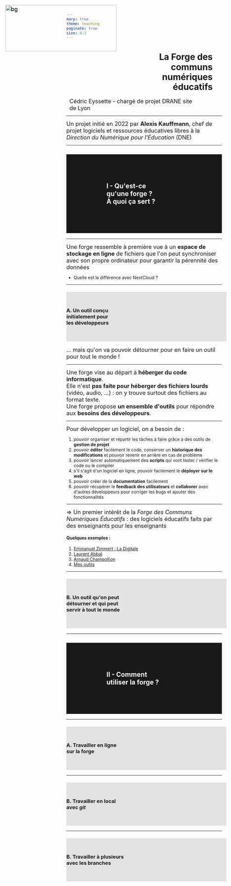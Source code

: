 ```yaml
---
marp: true
theme: teaching
paginate: true
size: 4:3
---
```


<!-- _class: titre-->
<style scoped>
img {position:absolute; top:40px; left:30px;z-index:-1; height:450px; width:360px; background:transparent!important}
h1 {margin-left:270px; padding-right:30px!important; line-height:1.15; text-align:right;}
</style>


# La Forge des <br>communs <br>numériques<br> éducatifs<!-- fit -->

![](https://forge.aeif.fr/framaka/visuel-forge/-/raw/main/brigit-et-komit/Brigit_et_Komit_transparent.png?ref_type=heads)

Cédric Eyssette - chargé de projet
DRANE site de Lyon



---
<!-- _class: i1t1 horizontal  -->
<style scoped>
p {font-size:1.3em; text-align:left!important;}
p:nth-of-type(1){width:400px; margin-left:20px!important; padding:0}
p:nth-of-type(2){margin-left:10px!important; width:410px}
</style>
![](https://upload.wikimedia.org/wikipedia/commons/thumb/2/26/Alexis_Kauffmann_-_Taipei_European_School_-_2017.jpg/800px-Alexis_Kauffmann_-_Taipei_European_School_-_2017.jpg)

Un projet initié en 2022 par **Alexis Kauffmann**, chef de projet logiciels et ressources éducatives libres à la _Direction du Numérique pour l'Éducation_ (DNE)

---
<!-- _class: -->
<style scoped>
h2 {background:rgba(0,0,0,0.9); color:white; padding:60px 130px;}
</style>
## I - Qu'est-ce <br>qu'une forge ?<br> À quoi ça sert ? <!-- fit -->

![bg](https://forge.aeif.fr/framaka/visuel-forge/-/raw/main/brigit-et-komit/Brigit_et_Komit_avec_fond_forge_sans_logo.png?ref_type=heads)


---
<!-- _class:  -->
Une forge ressemble à première vue à un **espace de  stockage en ligne** de fichiers que l'on peut synchroniser avec son propre ordinateur pour garantir la pérennité des données

* Quelle est la différence avec NextCloud ?

---
<!-- _class: pp -->
<style scoped>
section {display:flex; flex-direction:column; align-items:center;}
p {margin:0;}
img {height:150px; background:transparent!important; float:left; margin-right:30px; margin-left:0px}
h3 {width:95%; background:rgba(0,0,0,0.1); padding-top:50px;  padding-bottom:50px; padding-right:40px}
</style>


### ![](https://forge.aeif.fr/framaka/visuel-forge/-/raw/main/avatars/avatar_Komit_face_cercle.png?ref_type=heads) A. Un outil conçu <br>initialement pour<br>les développeurs<!-- fit -->

<span data-marpit-fragment="1">… mais qu'on va pouvoir détourner pour en faire un outil pour tout le monde !</span>

---
<!-- _class:  -->
Une forge vise au départ à **héberger du code informatique**.

<span data-marpit-fragment="1">Elle n'est **pas faite pour héberger des fichiers lourds** (vidéo, audio, …)</span><span data-marpit-fragment="2"> : on y trouve surtout des fichiers au format texte.</span>

<span data-marpit-fragment="3">Une forge propose **un ensemble d'outils** pour répondre aux **besoins des développeurs**.</span>

<!-- Pas faite pour héberger des fichiers lourds :
exceptions possibles
Git LFS -->

---
<!-- _class: fmm -->

Pour développer un logiciel, on a besoin de :
1) pouvoir organiser et répartir les tâches à faire grâce à des outils de **gestion de projet**
2) pouvoir **éditer** facilement le code, conserver un **historique des modifications** et pouvoir revenir en arrière en cas de problème
3) pouvoir lancer automatiquement des **scripts** qui vont tester / vérifier le code ou le compiler
4) s'il s'agit d'un logiciel en ligne, pouvoir facilement le **déployer sur le web**
5) pouvoir créer de la **documentation** facilement
6) pouvoir récupérer le **feedback des utilisateurs** et **collaborer** avec d'autres développeurs pour corriger les bugs et ajouter des fonctionnalités


---
<!-- _class: fpppppp -->
&rArr; Un premier intérêt de la _Forge des Communs Numériques Éducatifs_ :  <span data-marpit-fragment="1">des logiciels éducatifs faits par des enseignants pour les enseignants</span>

#### <span data-marpit-fragment="2">Quelques exemples :</span>
1) [Emmanuel Zimmert : La Digitale](https://forge.aeif.fr/users/ladigitale/projects)
2) [Laurent Abbal](https://laurentabbal.forge.apps.education.fr/)
3) [Arnaud Champollion](https://achampollion.forge.aeif.fr/)
4) [Mes outils](https://eyssette.forge.aeif.fr/)

---
<!-- _class: pp -->
<style scoped>
section {display:flex; flex-direction:column; align-items:center;}
p {margin:0; }
img {height:150px; background:transparent!important; float:left; margin-right:30px; margin-left:0px}
h3 {width:95%; background:rgba(0,0,0,0.1); padding-top:50px;  padding-bottom:50px; padding-right:40px}
</style>


### ![](https://forge.aeif.fr/framaka/visuel-forge/-/raw/main/avatars/avatar_Komit_face_cercle.png?ref_type=heads) B. Un outil qu'on peut <br>détourner et qui peut <br>servir à tout le monde<!-- fit -->



---
<!-- _class:  -->
<style scoped>
h2 {background:rgba(0,0,0,0.9); color:white; padding:90px 130px;}
</style>
## II - Comment <br>utiliser la forge ? <!-- fit -->

![bg](https://forge.aeif.fr/framaka/visuel-forge/-/raw/main/brigit-et-komit/Brigit_et_Komit_avec_fond_forge_sans_logo.png?ref_type=heads)



---
<!-- _class: pp -->
<style scoped>
section {display:flex; flex-direction:column; align-items:center;}
p {margin:0; }
img {height:150px; background:transparent!important; float:left; margin-right:30px; margin-left:0px}
h3 {width:95%; background:rgba(0,0,0,0.1); padding-top:50px;  padding-bottom:50px; padding-right:40px}
</style>


### ![](https://forge.aeif.fr/framaka/visuel-forge/-/raw/main/avatars/avatar_Komit_face_cercle.png?ref_type=heads) A. Travailler en ligne<br>sur la forge <!-- fit -->


---
<!-- _class: pp -->
<style scoped>
section {display:flex; flex-direction:column; align-items:center;}
p {margin:0; }
img {height:150px; background:transparent!important; float:left; margin-right:30px; margin-left:0px}
h3 {width:95%; background:rgba(0,0,0,0.1); padding-top:50px;  padding-bottom:50px; padding-right:40px}
</style>


### ![](https://forge.aeif.fr/framaka/visuel-forge/-/raw/main/avatars/avatar_Komit_face_cercle.png?ref_type=heads) B. Travailler en local<br> avec _git_ <!-- fit -->


---
<!-- _class: pp -->
<style scoped>
section {display:flex; flex-direction:column; align-items:center;}
p {margin:0; }
img {height:150px; background:transparent!important; float:left; margin-right:30px; margin-left:0px}
h3 {width:95%; background:rgba(0,0,0,0.1); padding-top:50px;  padding-bottom:50px; padding-right:40px}
</style>


### ![](https://forge.aeif.fr/framaka/visuel-forge/-/raw/main/avatars/avatar_Komit_face_cercle.png?ref_type=heads) B. Travailler à plusieurs<br> avec les branches <!-- fit -->